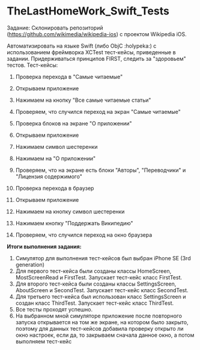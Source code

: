 # TheLastHomeWork_Swift_Tests
Задание:
Склонировать репозиторий (https://github.com/wikimedia/wikipedia-ios) с проектом Wikipedia iOS.

Автоматизировать на языке Swift (либо ObjC :holypeka:) с использованием фреймворка XCTest тест-кейсы, приведенные в задании. Придерживаться принципов FIRST, следить за "здоровьем" тестов. 
Тест-кейсы:
1. Проверка перехода в "Самые читаемые"
  1. Открываем приложение
  2. Нажимаем на кнопку "Все самые читаемые статьи"
  3. Проверяем, что случился переход на экран "Самые читаемые"


2. Проверка блоков на экране "О приложении"
  1. Открываем приложение
  2. Нажимаем символ шестеренки
  3. Нажимаем на "О приложении"
  4. Проверяем, что на экране есть блоки "Авторы", "Переводчики" и "Лицензия содержимого"


3. Проверка перехода в браузер
  1. Открываем приложение
  2. Нажимаем на кнопку символ шестеренки
  3. Нажимаем кнопку "Поддержать Википедию"
  4. Проверяем, что случился переход на окно браузера

**Итоги выполнения задания:**
1. Симулятор для выполнения тест-кейсов был выбран iPhone SE (3rd generation)
2. Для первого тест-кейса были созданы классы HomeScreen, MostScreenRead и FirstTest. Запускает тест-кейс класс FirstTest.
3. Для второго тест-кейса были созданы классы SettingsScreen, AboutScreen и SecondTest. Запускает тест-кейс класс SecondTest.  
4. Для третьего тест-кейса был использован класс SettingsScreen и создан класс ThirdTest. Запускает тест-кейс класс ThirdTest. 
5. Все тесты проходят успешно.
6. На выбранном мной симуляторе приложение после повторного запуска открывается на том же экране, на котором было закрыто, поэтому для данных тест-кейсов добавила проверку открыто ли окно настроек, если да, то закрываем сначала данное окно, а потом выполняем тест-кейс
